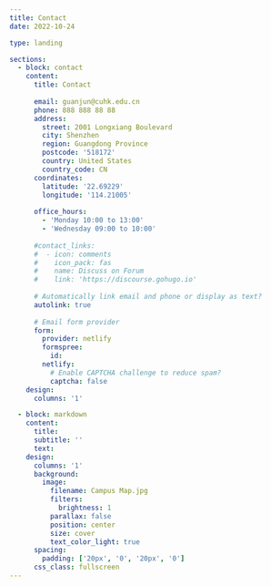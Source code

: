 ```yaml
---
title: Contact
date: 2022-10-24

type: landing

sections:
  - block: contact
    content:
      title: Contact
      
      email: guanjun@cuhk.edu.cn
      phone: 888 888 88 88
      address:
        street: 2001 Longxiang Boulevard
        city: Shenzhen
        region: Guangdong Province
        postcode: '518172'
        country: United States
        country_code: CN
      coordinates:
        latitude: '22.69229'
        longitude: '114.21005'
      
      office_hours:
        - 'Monday 10:00 to 13:00'
        - 'Wednesday 09:00 to 10:00'
      
      #contact_links:
      #  - icon: comments
      #    icon_pack: fas
      #    name: Discuss on Forum
      #    link: 'https://discourse.gohugo.io'
    
      # Automatically link email and phone or display as text?
      autolink: true
    
      # Email form provider
      form:
        provider: netlify
        formspree:
          id:
        netlify:
          # Enable CAPTCHA challenge to reduce spam?
          captcha: false
    design:
      columns: '1'

  - block: markdown
    content:
      title:
      subtitle: ''
      text:
    design:
      columns: '1'
      background:
        image: 
          filename: Campus Map.jpg
          filters:
            brightness: 1
          parallax: false
          position: center
          size: cover
          text_color_light: true
      spacing:
        padding: ['20px', '0', '20px', '0']
      css_class: fullscreen
---
```

